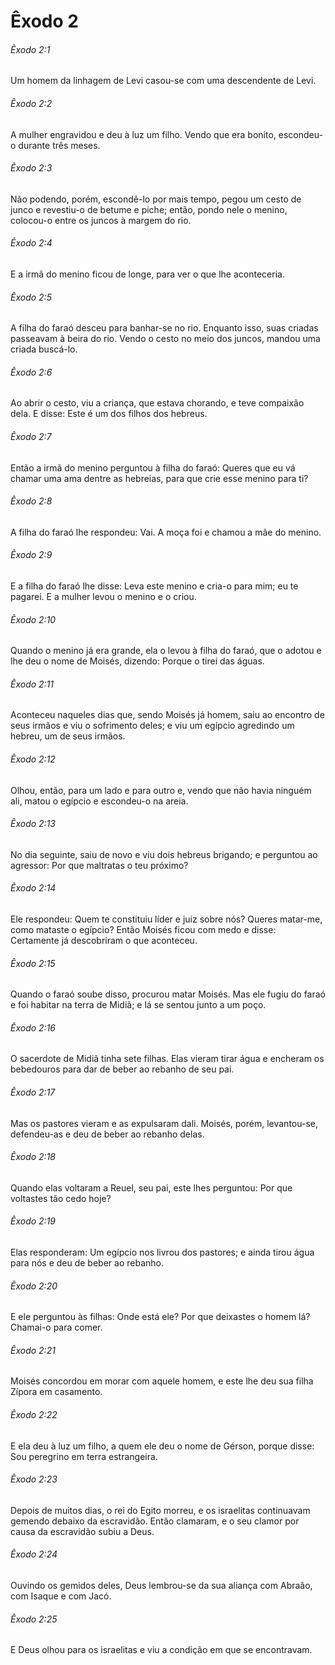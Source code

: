 # Êxodo 2

###### Êxodo 2:1

Um homem da linhagem de Levi casou-se com uma descendente de Levi.

###### Êxodo 2:2

A mulher engravidou e deu à luz um filho. Vendo que era bonito, escondeu-o durante três meses.

###### Êxodo 2:3

Não podendo, porém, escondê-lo por mais tempo, pegou um cesto de junco e revestiu-o de betume e piche; então, pondo nele o menino, colocou-o entre os juncos à margem do rio.

###### Êxodo 2:4

E a irmã do menino ficou de longe, para ver o que lhe aconteceria.

###### Êxodo 2:5

A filha do faraó desceu para banhar-se no rio. Enquanto isso, suas criadas passeavam à beira do rio. Vendo o cesto no meio dos juncos, mandou uma criada buscá-lo.

###### Êxodo 2:6

Ao abrir o cesto, viu a criança, que estava chorando, e teve compaixão dela. E disse: Este é um dos filhos dos hebreus.

###### Êxodo 2:7

Então a irmã do menino perguntou à filha do faraó: Queres que eu vá chamar uma ama dentre as hebreias, para que crie esse menino para ti?

###### Êxodo 2:8

A filha do faraó lhe respondeu: Vai. A moça foi e chamou a mãe do menino.

###### Êxodo 2:9

E a filha do faraó lhe disse: Leva este menino e cria-o para mim; eu te pagarei. E a mulher levou o menino e o criou.

###### Êxodo 2:10

Quando o menino já era grande, ela o levou à filha do faraó, que o adotou e lhe deu o nome de Moisés, dizendo: Porque o tirei das águas.

###### Êxodo 2:11

Aconteceu naqueles dias que, sendo Moisés já homem, saiu ao encontro de seus irmãos e viu o sofrimento deles; e viu um egípcio agredindo um hebreu, um de seus irmãos.

###### Êxodo 2:12

Olhou, então, para um lado e para outro e, vendo que não havia ninguém ali, matou o egípcio e escondeu-o na areia.

###### Êxodo 2:13

No dia seguinte, saiu de novo e viu dois hebreus brigando; e perguntou ao agressor: Por que maltratas o teu próximo?

###### Êxodo 2:14

Ele respondeu: Quem te constituiu líder e juiz sobre nós? Queres matar-me, como mataste o egípcio? Então Moisés ficou com medo e disse: Certamente já descobriram o que aconteceu.

###### Êxodo 2:15

Quando o faraó soube disso, procurou matar Moisés. Mas ele fugiu do faraó e foi habitar na terra de Midiã; e lá se sentou junto a um poço.

###### Êxodo 2:16

O sacerdote de Midiã tinha sete filhas. Elas vieram tirar água e encheram os bebedouros para dar de beber ao rebanho de seu pai.

###### Êxodo 2:17

Mas os pastores vieram e as expulsaram dali. Moisés, porém, levantou-se, defendeu-as e deu de beber ao rebanho delas.

###### Êxodo 2:18

Quando elas voltaram a Reuel, seu pai, este lhes perguntou: Por que voltastes tão cedo hoje?

###### Êxodo 2:19

Elas responderam: Um egípcio nos livrou dos pastores; e ainda tirou água para nós e deu de beber ao rebanho.

###### Êxodo 2:20

E ele perguntou às filhas: Onde está ele? Por que deixastes o homem lá? Chamai-o para comer.

###### Êxodo 2:21

Moisés concordou em morar com aquele homem, e este lhe deu sua filha Zípora em casamento.

###### Êxodo 2:22

E ela deu à luz um filho, a quem ele deu o nome de Gérson, porque disse: Sou peregrino em terra estrangeira.

###### Êxodo 2:23

Depois de muitos dias, o rei do Egito morreu, e os israelitas continuavam gemendo debaixo da escravidão. Então clamaram, e o seu clamor por causa da escravidão subiu a Deus.

###### Êxodo 2:24

Ouvindo os gemidos deles, Deus lembrou-se da sua aliança com Abraão, com Isaque e com Jacó.

###### Êxodo 2:25

E Deus olhou para os israelitas e viu a condição em que se encontravam.

